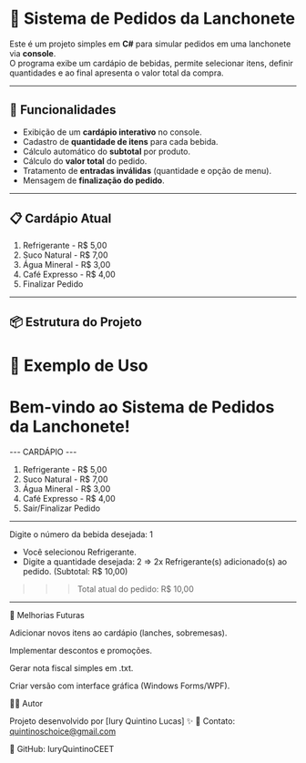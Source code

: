 # 🍔 Sistema de Pedidos da Lanchonete

Este é um projeto simples em **C#** para simular pedidos em uma lanchonete via **console**.  
O programa exibe um cardápio de bebidas, permite selecionar itens, definir quantidades e ao final apresenta o valor total da compra.

---

## 🚀 Funcionalidades

- Exibição de um **cardápio interativo** no console.
- Cadastro de **quantidade de itens** para cada bebida.
- Cálculo automático do **subtotal** por produto.
- Cálculo do **valor total** do pedido.
- Tratamento de **entradas inválidas** (quantidade e opção de menu).
- Mensagem de **finalização do pedido**.

---

## 📋 Cardápio Atual

1. Refrigerante - R$ 5,00  
2. Suco Natural - R$ 7,00  
3. Água Mineral - R$ 3,00  
4. Café Expresso - R$ 4,00  
5. Finalizar Pedido  

---

## 📦 Estrutura do Projeto

📖 Exemplo de Uso
==============================================
   Bem-vindo ao Sistema de Pedidos da Lanchonete!
==============================================

--- CARDÁPIO ---
1. Refrigerante - R$ 5,00
2. Suco Natural  - R$ 7,00
3. Água Mineral  - R$ 3,00
4. Café Expresso - R$ 4,00
5. Sair/Finalizar Pedido
------------------

Digite o número da bebida desejada: 1

- Você selecionou Refrigerante.
- Digite a quantidade desejada: 2
=> 2x Refrigerante(s) adicionado(s) ao pedido. (Subtotal: R$ 10,00)

>>> Total atual do pedido: R$ 10,00
----------------------------------------------


📌 Melhorias Futuras

Adicionar novos itens ao cardápio (lanches, sobremesas).

Implementar descontos e promoções.

Gerar nota fiscal simples em .txt.

Criar versão com interface gráfica (Windows Forms/WPF).

👨‍💻 Autor

Projeto desenvolvido por [Iury Quintino Lucas] ✨
📧 Contato: quintinoschoice@gmail.com

🔗 GitHub: IuryQuintinoCEET
